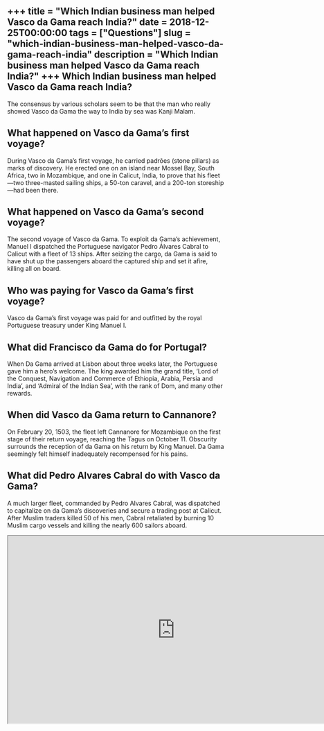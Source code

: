 +++
title = "Which Indian business man helped Vasco da Gama reach India?"
date = 2018-12-25T00:00:00
tags = ["Questions"]
slug = "which-indian-business-man-helped-vasco-da-gama-reach-india"
description = "Which Indian business man helped Vasco da Gama reach India?"
+++
Which Indian business man helped Vasco da Gama reach India?
-----------------------------------------------------------

The consensus by various scholars seem to be that the man who really showed Vasco da Gama the way to India by sea was Kanji Malam.

What happened on Vasco da Gama’s first voyage?
----------------------------------------------

During Vasco da Gama’s first voyage, he carried padrões (stone pillars) as marks of discovery. He erected one on an island near Mossel Bay, South Africa, two in Mozambique, and one in Calicut, India, to prove that his fleet—two three-masted sailing ships, a 50-ton caravel, and a 200-ton storeship—had been there.

What happened on Vasco da Gama’s second voyage?
-----------------------------------------------

The second voyage of Vasco da Gama. To exploit da Gama’s achievement, Manuel I dispatched the Portuguese navigator Pedro Álvares Cabral to Calicut with a fleet of 13 ships. After seizing the cargo, da Gama is said to have shut up the passengers aboard the captured ship and set it afire, killing all on board.

Who was paying for Vasco da Gama’s first voyage?
------------------------------------------------

Vasco da Gama’s first voyage was paid for and outfitted by the royal Portuguese treasury under King Manuel I.

What did Francisco da Gama do for Portugal?
-------------------------------------------

When Da Gama arrived at Lisbon about three weeks later, the Portuguese gave him a hero’s welcome. The king awarded him the grand title, ‘Lord of the Conquest, Navigation and Commerce of Ethiopia, Arabia, Persia and India’, and ‘Admiral of the Indian Sea’, with the rank of Dom, and many other rewards.

When did Vasco da Gama return to Cannanore?
-------------------------------------------

On February 20, 1503, the fleet left Cannanore for Mozambique on the first stage of their return voyage, reaching the Tagus on October 11. Obscurity surrounds the reception of da Gama on his return by King Manuel. Da Gama seemingly felt himself inadequately recompensed for his pains.

What did Pedro Alvares Cabral do with Vasco da Gama?
----------------------------------------------------

A much larger fleet, commanded by Pedro Alvares Cabral, was dispatched to capitalize on da Gama’s discoveries and secure a trading post at Calicut. After Muslim traders killed 50 of his men, Cabral retaliated by burning 10 Muslim cargo vessels and killing the nearly 600 sailors aboard.

<iframe allow="accelerometer; autoplay; clipboard-write; encrypted-media; gyroscope; picture-in-picture" allowfullscreen="" class="__youtube_prefs__  epyt-is-override  no-lazyload" data-no-lazy="1" data-origheight="433" data-origwidth="770" data-skipgform_ajax_framebjll="" height="433" id="_ytid_86421" loading="lazy" src="https://www.youtube.com/embed/oFIyuYPP6PE?enablejsapi=1&autoplay=0&cc_load_policy=0&cc_lang_pref=&iv_load_policy=1&loop=0&modestbranding=0&rel=1&fs=1&playsinline=0&autohide=2&theme=dark&color=red&controls=1&" title="YouTube player" width="770"></iframe>